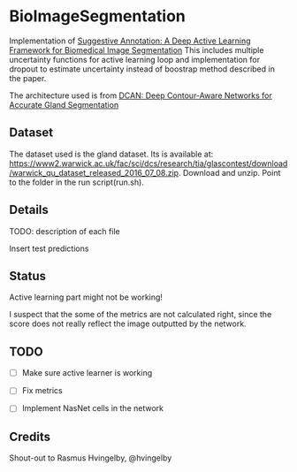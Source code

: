 # BioImageSegmentation
Implementation of [Suggestive Annotation: A Deep Active Learning Framework for Biomedical Image Segmentation]( https://arxiv.org/abs/1706.04737 "paper")
This includes multiple uncertainty functions for active learning loop and implementation for dropout to estimate uncertainty instead of boostrap method described in the paper.

The architecture used is from [DCAN: Deep Contour-Aware Networks for Accurate Gland Segmentation](https://arxiv.org/abs/1604.02677 "paper")

## Dataset
The dataset used is the gland dataset. Its is available at:
https://www2.warwick.ac.uk/fac/sci/dcs/research/tia/glascontest/download/warwick_qu_dataset_released_2016_07_08.zip.
Download and unzip. Point to the folder in the run script(run.sh).

## Details
TODO: description of each file

Insert test predictions

## Status
Active learning part might not be working!

I suspect that the some of the metrics are not calculated right, since the score does not really reflect the image outputted by the network.

## TODO
- [ ] Make sure active learner is working
- [ ] Fix metrics
- [ ] Implement NasNet cells in the network


## Credits

Shout-out to Rasmus Hvingelby, @hvingelby
